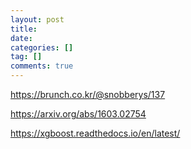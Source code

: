 ```yaml
---
layout: post
title: 
date:
categories: []
tag: []
comments: true
---
```


https://brunch.co.kr/@snobberys/137

https://arxiv.org/abs/1603.02754

https://xgboost.readthedocs.io/en/latest/
